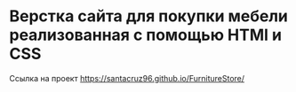 <h1>Верстка сайта для покупки мебели реализованная с помощью HTMl и CSS</h1>
<p>Ссылка на проект <a href="https://santacruz96.github.io/FurnitureStore"/>https://santacruz96.github.io/FurnitureStore/</a></p>
